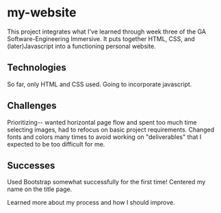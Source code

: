 # my-website
This project integrates what I've learned through week three of the GA Software-Engineering Immersive. It puts together HTML, CSS, and (later)Javascript into a functioning personal website. 

## Technologies
So far, only HTML and CSS used. Going to incorporate javascript.
## Challenges
Prioritizing-- wanted horizontal page flow and spent too much time selecting images, had to refocus on basic project requirements.
Changed fonts and colors many times to avoid working on "deliverables" that I expected to be too difficult for me.

## Successes
Used Bootstrap somewhat successfully for the first time! Centered my name on the title page.

Learned more about my process and how I should improve.